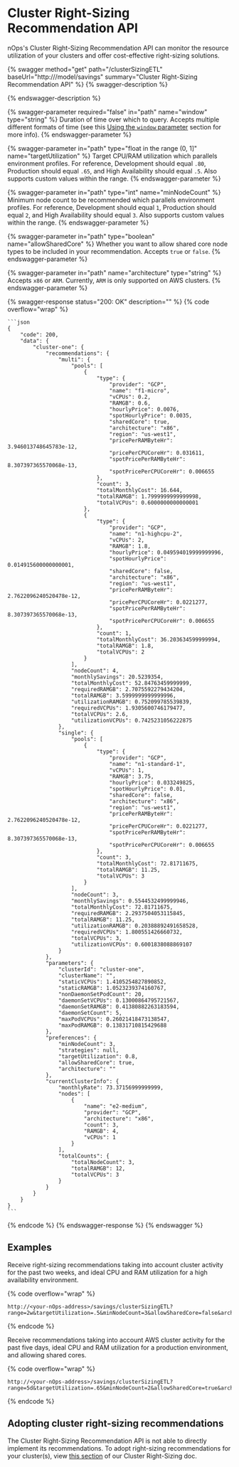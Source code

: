 # Cluster Right-Sizing Recommendation API

nOps's Cluster Right-Sizing Recommendation API can monitor the resource utilization of your clusters and offer cost-effective right-sizing solutions.

{% swagger method="get" path="/clusterSizingETL" baseUrl="http://<your-nOps-address>/model/savings" summary="Cluster Right-Sizing Recommendation API" %}
{% swagger-description %}

{% endswagger-description %}

{% swagger-parameter required="false" in="path" name="window" type="string" %}
Duration of time over which to query. Accepts multiple different formats of time (see this [Using the `window` parameter](/apis/apis-overview.md#using-the-window-parameter) section for more info).
{% endswagger-parameter %}

{% swagger-parameter in="path" type="float in the range (0, 1]" name="targetUtilization" %}
Target CPU/RAM utilization which parallels environment profiles. For reference, Development should equal `.80`, Production should equal `.65`, and High Availability should equal `.5`. Also supports custom values within the range.
{% endswagger-parameter %}

{% swagger-parameter in="path" type="int" name="minNodeCount" %}
Minimum node count to be recommended which parallels environment profiles. For reference, Development should equal `1`, Production should equal `2`, and High Availability should equal `3`. Also supports custom values within the range.
{% endswagger-parameter %}

{% swagger-parameter in="path" type="boolean" name="allowSharedCore" %}
Whether you want to allow shared core node types to be included in your recommendation. Accepts `true` or `false`.
{% endswagger-parameter %}

{% swagger-parameter in="path" name="architecture" type="string" %}
Accepts `x86` or `ARM`. Currently, `ARM` is only supported on AWS clusters.
{% endswagger-parameter %}

{% swagger-response status="200: OK" description="" %}
{% code overflow="wrap" %}
````
```json
{
    "code": 200,
    "data": {
        "cluster-one": {
            "recommendations": {
                "multi": {
                    "pools": [
                        {
                            "type": {
                                "provider": "GCP",
                                "name": "f1-micro",
                                "vCPUs": 0.2,
                                "RAMGB": 0.6,
                                "hourlyPrice": 0.0076,
                                "spotHourlyPrice": 0.0035,
                                "sharedCore": true,
                                "architecture": "x86",
                                "region": "us-west1",
                                "pricePerRAMByteHr": 3.946013748645783e-12,
                                "pricePerCPUCoreHr": 0.031611,
                                "spotPricePerRAMByteHr": 8.307397365570068e-13,
                                "spotPricePerCPUCoreHr": 0.006655
                            },
                            "count": 3,
                            "totalMonthlyCost": 16.644,
                            "totalRAMGB": 1.7999999999999998,
                            "totalVCPUs": 0.6000000000000001
                        },
                        {
                            "type": {
                                "provider": "GCP",
                                "name": "n1-highcpu-2",
                                "vCPUs": 2,
                                "RAMGB": 1.8,
                                "hourlyPrice": 0.049594019999999996,
                                "spotHourlyPrice": 0.014915600000000001,
                                "sharedCore": false,
                                "architecture": "x86",
                                "region": "us-west1",
                                "pricePerRAMByteHr": 2.7622096240520478e-12,
                                "pricePerCPUCoreHr": 0.0221277,
                                "spotPricePerRAMByteHr": 8.307397365570068e-13,
                                "spotPricePerCPUCoreHr": 0.006655
                            },
                            "count": 1,
                            "totalMonthlyCost": 36.203634599999994,
                            "totalRAMGB": 1.8,
                            "totalVCPUs": 2
                        }
                    ],
                    "nodeCount": 4,
                    "monthlySavings": 20.5239354,
                    "totalMonthlyCost": 52.84763459999999,
                    "requiredRAMGB": 2.7075592279434204,
                    "totalRAMGB": 3.5999999999999996,
                    "utilizationRAMGB": 0.752099785539839,
                    "requiredVCPUs": 1.9305600746179477,
                    "totalVCPUs": 2.6,
                    "utilizationVCPUs": 0.7425231056222875
                },
                "single": {
                    "pools": [
                        {
                            "type": {
                                "provider": "GCP",
                                "name": "n1-standard-1",
                                "vCPUs": 1,
                                "RAMGB": 3.75,
                                "hourlyPrice": 0.033249825,
                                "spotHourlyPrice": 0.01,
                                "sharedCore": false,
                                "architecture": "x86",
                                "region": "us-west1",
                                "pricePerRAMByteHr": 2.7622096240520478e-12,
                                "pricePerCPUCoreHr": 0.0221277,
                                "spotPricePerRAMByteHr": 8.307397365570068e-13,
                                "spotPricePerCPUCoreHr": 0.006655
                            },
                            "count": 3,
                            "totalMonthlyCost": 72.81711675,
                            "totalRAMGB": 11.25,
                            "totalVCPUs": 3
                        }
                    ],
                    "nodeCount": 3,
                    "monthlySavings": 0.5544532499999946,
                    "totalMonthlyCost": 72.81711675,
                    "requiredRAMGB": 2.2937504053115845,
                    "totalRAMGB": 11.25,
                    "utilizationRAMGB": 0.20388892491658528,
                    "requiredVCPUs": 1.800551426660732,
                    "totalVCPUs": 3,
                    "utilizationVCPUs": 0.6001838088869107
                }
            },
            "parameters": {
                "clusterId": "cluster-one",
                "clusterName": "",
                "staticVCPUs": 1.4105254827890852,
                "staticRAMGB": 1.0523239374160767,
                "nonDaemonSetPodCount": 20,
                "daemonSetVCPUs": 0.13000864795721567,
                "daemonSetRAMGB": 0.41380882263183594,
                "daemonSetCount": 5,
                "maxPodVCPUs": 0.26021418473138547,
                "maxPodRAMGB": 0.13831710815429688
            },
            "preferences": {
                "minNodeCount": 3,
                "strategies": null,
                "targetUtilization": 0.8,
                "allowSharedCore": true,
                "architecture": ""
            },
            "currentClusterInfo": {
                "monthlyRate": 73.37156999999999,
                "nodes": [
                    {
                        "name": "e2-medium",
                        "provider": "GCP",
                        "architecture": "x86",
                        "count": 3,
                        "RAMGB": 4,
                        "vCPUs": 1
                    }
                ],
                "totalCounts": {
                    "totalNodeCount": 3,
                    "totalRAMGB": 12,
                    "totalVCPUs": 3
                }
            }
        }
    }
}
```
````
{% endcode %}
{% endswagger-response %}
{% endswagger %}

## Examples

Receive right-sizing recommendations taking into account cluster activity for the past two weeks, and ideal CPU and RAM utilization for a high availability environment.

{% code overflow="wrap" %}
```
http://<your-nOps-address>/savings/clusterSizingETL?range=2w&targetUtilization=.5&minNodeCount=3&allowSharedCore=false&architecture=x86
```
{% endcode %}

Receive recommendations taking into account AWS cluster activity for the past five days, ideal CPU and RAM utilization for a production environment, and allowing shared cores.

{% code overflow="wrap" %}
```
http://<your-nOps-address>/savings/clusterSizingETL?range=5d&targetUtilization=.65&minNodeCount=2&allowSharedCore=true&architecture=ARM
```
{% endcode %}

## Adopting cluster right-sizing recommendations

The Cluster Right-Sizing Recommendation API is not able to directly implement its recommendations. To adopt right-sizing recommendations for your cluster(s), view [this section](cluster-right-sizing-recommendation-api.md#cluster-right-sizing-recommendation-api) of our Cluster Right-Sizing doc.
